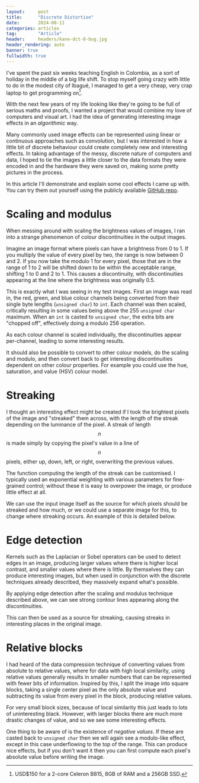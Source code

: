 ```yaml
---
layout:     post
title:      "Discrete Distortion"
date:       2024-08-11
categories: articles
tag:        "Article"
header:     headers/kane-dct-8-bug.jpg
header_rendering: auto
banner: true
fullwidth: true
---
```


I've spent the past six weeks teaching English in Colombia, as a sort of holiday in the middle of a big life shift. To stop myself going crazy with little to do in the modest city of Ibagué, I managed to get a very cheap, very crap laptop to get programming on[^1].

With the next few years of my life looking like they're going to be full of serious maths and proofs, I wanted a project that would combine my love of computers and visual art. I had the idea of generating interesting image effects in an *algorithmic* way.

Many commonly used image effects can be represented using linear or continuous approaches such as convolution, but I was interested in how a little bit of discrete behaviour could create completely new and interesting effects. In taking advantage of the messy, discrete nature of computers and data, I hoped to tie the images a little closer to the data formats they were encoded in and the hardware they were saved on, making some pretty pictures in the process.

In this article I'll demonstrate and explain some cool effects I came up with. You can try them out yourself using the publicly available [GitHub repo](https://github.com/benmandrew/distortion).

# Scaling and modulus

When messing around with scaling the brightness values of images, I ran into a strange phenomenon of colour discontinuities in the output images.

Imagine an image format where pixels can have a brightness from 0 to 1. If you multiply the value of every pixel by two, the range is now between 0 and 2. If you now take the modulo 1 for every pixel, those that are in the range of 1 to 2 will be shifted down to be within the acceptable range, shifting 1 to 0 and 2 to 1. This causes a discontinuity, with discontinuities appearing at the line where the brightness was originally 0.5.

This is exactly what I was seeing in my test images. First an image was read in, the red, green, and blue colour channels being converted from their single byte lengths (`unsigned char`) to `int`. Each channel was then scaled, critically resulting in some values being above the 255 `unsigned char` maximum. When an `int` is casted to `unsigned char`, the extra bits are "chopped off", effectively doing a modulo 256 operation.

As each colour channel is scaled individually, the discontinuities appear per-channel, leading to some interesting results.

It should also be possible to convert to other colour models, do the scaling and modulo, and then convert back to get interesting discontinuities dependent on other colour properties. For example you could use the hue, saturation, and value (HSV) colour model.

# Streaking

I thought an interesting effect might be created if I took the brightest pixels of the image and "streaked" them across, with the length of the streak depending on the luminance of the pixel. A streak of length $$n$$ is made simply by copying the pixel's value in a line of $$n$$ pixels, either up, down, left, or right, overwriting the previous values.

The function computing the length of the streak can be customised. I typically used an exponential weighting with various parameters for fine-grained control; without these it is easy to overpower the image, or produce little effect at all.

We can use the input image itself as the source for which pixels should be streaked and how much, or we could use a separate image for this, to change where streaking occurs. An example of this is detailed below.

# Edge detection

Kernels such as the Laplacian or Sobel operators can be used to detect edges in an image, producing larger values where there is higher local contrast, and smaller values where there is little. By themselves they can produce interesting images, but when used in conjunction with the discrete techniques already described, they massively expand what's possible.

By applying edge detection after the scaling and modulus technique described above, we can see strong contour lines appearing along the discontinuities.

This can then be used as a source for streaking, causing streaks in interesting places in the original image.

# Relative blocks

I had heard of the data compression technique of converting values from absolute to relative values, where for data with high local similarity, using relative values generally results in smaller numbers that can be represented with fewer bits of information. Inspired by this, I split the image into square blocks, taking a single center pixel as the only absolute value and subtracting its value from every pixel in the block, producing relative values.

For very small block sizes, because of local similarity this just leads to lots of uninteresting black. However, with larger blocks there are much more drastic changes of value, and so we see some interesting effects.

One thing to be aware of is the existence of *negative values*. If these are casted back to `unsigned char` then we will again see a modulo-like effect, except in this case underflowing to the top of the range. This can produce nice effects, but if you don't want it then you can first compute each pixel's absolute value before writing the image.

<!-- <div class="row">

<div class="col-lg-6">
<img src="{{ site.s3_path }}/distortion/kane.jpg" class="img-fluid w-100" style="padding-bottom: 10px">
</div>
<div class="col-lg-6">
<img src="{{ site.s3_path }}/distortion/kane-laplacian.jpg" class="img-fluid w-100" style="padding-bottom: 10px">
</div>

<div class="col-lg-6">
<img src="{{ site.s3_path }}/distortion/kane-block-streak-1.jpg" class="img-fluid w-100" style="padding-bottom: 10px">
</div>
<div class="col-lg-6">
<img src="{{ site.s3_path }}/distortion/kane-dct-8-bug.jpg" class="img-fluid w-100" style="padding-bottom: 10px">
</div>

</div> -->

[^1]: USD$150 for a 2-core Celeron B815, 8GB of RAM and a 256GB SSD.
